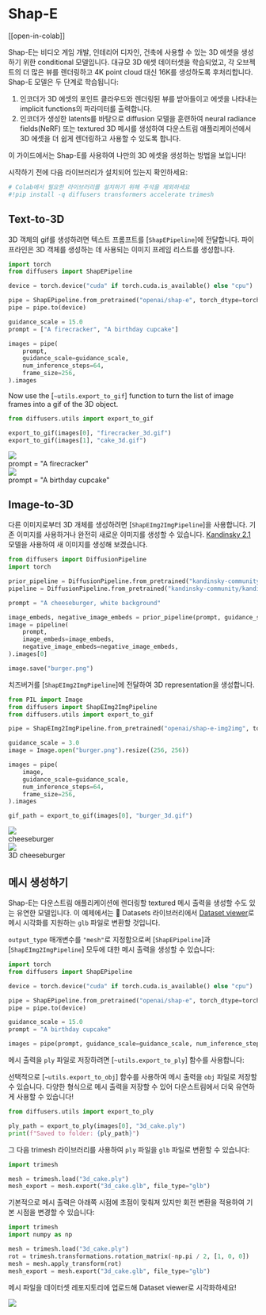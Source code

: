 <!--Copyright 2023 The HuggingFace Team. All rights reserved.

Licensed under the Apache License, Version 2.0 (the "License"); you may not use this file except in compliance with
the License. You may obtain a copy of the License at

http://www.apache.org/licenses/LICENSE-2.0

Unless required by applicable law or agreed to in writing, software distributed under the License is distributed on
an "AS IS" BASIS, WITHOUT WARRANTIES OR CONDITIONS OF ANY KIND, either express or implied. See the License for the
specific language governing permissions and limitations under the License.
-->

# Shap-E

[[open-in-colab]]

Shap-E는 비디오 게임 개발, 인테리어 디자인, 건축에 사용할 수 있는 3D 에셋을 생성하기 위한 conditional 모델입니다. 대규모 3D 에셋 데이터셋을 학습되었고, 각 오브젝트의 더 많은 뷰를 렌더링하고 4K point cloud 대신 16K를 생성하도록 후처리합니다. Shap-E 모델은 두 단계로 학습됩니다:

1. 인코더가 3D 에셋의 포인트 클라우드와 렌더링된 뷰를 받아들이고 에셋을 나타내는 implicit functions의 파라미터를 출력합니다.
2. 인코더가 생성한 latents를 바탕으로 diffusion 모델을 훈련하여 neural radiance fields(NeRF) 또는 textured 3D 메시를 생성하여 다운스트림 애플리케이션에서 3D 에셋을 더 쉽게 렌더링하고 사용할 수 있도록 합니다.

이 가이드에서는 Shap-E를 사용하여 나만의 3D 에셋을 생성하는 방법을 보입니다!

시작하기 전에 다음 라이브러리가 설치되어 있는지 확인하세요:

```py
# Colab에서 필요한 라이브러리를 설치하기 위해 주석을 제외하세요
#!pip install -q diffusers transformers accelerate trimesh
```

## Text-to-3D

3D 객체의 gif를 생성하려면 텍스트 프롬프트를 [`ShapEPipeline`]에 전달합니다. 파이프라인은 3D 객체를 생성하는 데 사용되는 이미지 프레임 리스트를 생성합니다.

```py
import torch
from diffusers import ShapEPipeline

device = torch.device("cuda" if torch.cuda.is_available() else "cpu")

pipe = ShapEPipeline.from_pretrained("openai/shap-e", torch_dtype=torch.float16, variant="fp16")
pipe = pipe.to(device)

guidance_scale = 15.0
prompt = ["A firecracker", "A birthday cupcake"]

images = pipe(
    prompt,
    guidance_scale=guidance_scale,
    num_inference_steps=64,
    frame_size=256,
).images
```

Now use the [`~utils.export_to_gif`] function to turn the list of image frames into a gif of the 3D object.

```py
from diffusers.utils import export_to_gif

export_to_gif(images[0], "firecracker_3d.gif")
export_to_gif(images[1], "cake_3d.gif")
```

<div class="flex gap-4">
  <div>
    <img class="rounded-xl" src="https://huggingface.co/datasets/hf-internal-testing/diffusers-images/resolve/main/shap_e/firecracker_out.gif"/>
    <figcaption class="mt-2 text-center text-sm text-gray-500">prompt = "A firecracker"</figcaption>
  </div>
  <div>
    <img class="rounded-xl" src="https://huggingface.co/datasets/hf-internal-testing/diffusers-images/resolve/main/shap_e/cake_out.gif"/>
    <figcaption class="mt-2 text-center text-sm text-gray-500">prompt = "A birthday cupcake"</figcaption>
  </div>
</div>

## Image-to-3D

다른 이미지로부터 3D 개체를 생성하려면 [`ShapEImg2ImgPipeline`]을 사용합니다. 기존 이미지를 사용하거나 완전히 새로운 이미지를 생성할 수 있습니다. [Kandinsky 2.1](../api/pipelines/kandinsky) 모델을 사용하여 새 이미지를 생성해 보겠습니다.

```py
from diffusers import DiffusionPipeline
import torch

prior_pipeline = DiffusionPipeline.from_pretrained("kandinsky-community/kandinsky-2-1-prior", torch_dtype=torch.float16, use_safetensors=True).to("cuda")
pipeline = DiffusionPipeline.from_pretrained("kandinsky-community/kandinsky-2-1", torch_dtype=torch.float16, use_safetensors=True).to("cuda")

prompt = "A cheeseburger, white background"

image_embeds, negative_image_embeds = prior_pipeline(prompt, guidance_scale=1.0).to_tuple()
image = pipeline(
    prompt,
    image_embeds=image_embeds,
    negative_image_embeds=negative_image_embeds,
).images[0]

image.save("burger.png")
```

치즈버거를 [`ShapEImg2ImgPipeline`]에 전달하여 3D representation을 생성합니다.

```py
from PIL import Image
from diffusers import ShapEImg2ImgPipeline
from diffusers.utils import export_to_gif

pipe = ShapEImg2ImgPipeline.from_pretrained("openai/shap-e-img2img", torch_dtype=torch.float16, variant="fp16").to("cuda")

guidance_scale = 3.0
image = Image.open("burger.png").resize((256, 256))

images = pipe(
    image,
    guidance_scale=guidance_scale,
    num_inference_steps=64,
    frame_size=256,
).images

gif_path = export_to_gif(images[0], "burger_3d.gif")
```

<div class="flex gap-4">
  <div>
    <img class="rounded-xl" src="https://huggingface.co/datasets/hf-internal-testing/diffusers-images/resolve/main/shap_e/burger_in.png"/>
    <figcaption class="mt-2 text-center text-sm text-gray-500">cheeseburger</figcaption>
  </div>
  <div>
    <img class="rounded-xl" src="https://huggingface.co/datasets/hf-internal-testing/diffusers-images/resolve/main/shap_e/burger_out.gif"/>
    <figcaption class="mt-2 text-center text-sm text-gray-500">3D cheeseburger</figcaption>
  </div>
</div>

## 메시 생성하기

Shap-E는 다운스트림 애플리케이션에 렌더링할 textured 메시 출력을 생성할 수도 있는 유연한 모델입니다. 이 예제에서는 🤗 Datasets 라이브러리에서 [Dataset viewer](https://huggingface.co/docs/hub/datasets-viewer#dataset-preview)로 메시 시각화를 지원하는 `glb` 파일로 변환할 것입니다.

`output_type` 매개변수를 `"mesh"`로 지정함으로써 [`ShapEPipeline`]과 [`ShapEImg2ImgPipeline`] 모두에 대한 메시 출력을 생성할 수 있습니다:

```py
import torch
from diffusers import ShapEPipeline

device = torch.device("cuda" if torch.cuda.is_available() else "cpu")

pipe = ShapEPipeline.from_pretrained("openai/shap-e", torch_dtype=torch.float16, variant="fp16")
pipe = pipe.to(device)

guidance_scale = 15.0
prompt = "A birthday cupcake"

images = pipe(prompt, guidance_scale=guidance_scale, num_inference_steps=64, frame_size=256, output_type="mesh").images
```

메시 출력을 `ply` 파일로 저장하려면 [`~utils.export_to_ply`] 함수를 사용합니다:

<Tip>

선택적으로 [`~utils.export_to_obj`] 함수를 사용하여 메시 출력을 `obj` 파일로 저장할 수 있습니다. 다양한 형식으로 메시 출력을 저장할 수 있어 다운스트림에서 더욱 유연하게 사용할 수 있습니다!

</Tip>

```py
from diffusers.utils import export_to_ply

ply_path = export_to_ply(images[0], "3d_cake.ply")
print(f"Saved to folder: {ply_path}")
```

그 다음 trimesh 라이브러리를 사용하여 `ply` 파일을 `glb` 파일로 변환할 수 있습니다:

```py
import trimesh

mesh = trimesh.load("3d_cake.ply")
mesh_export = mesh.export("3d_cake.glb", file_type="glb")
```

기본적으로 메시 출력은 아래쪽 시점에 초점이 맞춰져 있지만 회전 변환을 적용하여 기본 시점을 변경할 수 있습니다:

```py
import trimesh
import numpy as np

mesh = trimesh.load("3d_cake.ply")
rot = trimesh.transformations.rotation_matrix(-np.pi / 2, [1, 0, 0])
mesh = mesh.apply_transform(rot)
mesh_export = mesh.export("3d_cake.glb", file_type="glb")
```

메시 파일을 데이터셋 레포지토리에 업로드해 Dataset viewer로 시각화하세요!

<div class="flex justify-center">
    <img class="rounded-xl" src="https://huggingface.co/datasets/huggingface/documentation-images/resolve/main/diffusers/3D-cake.gif"/>
</div>
